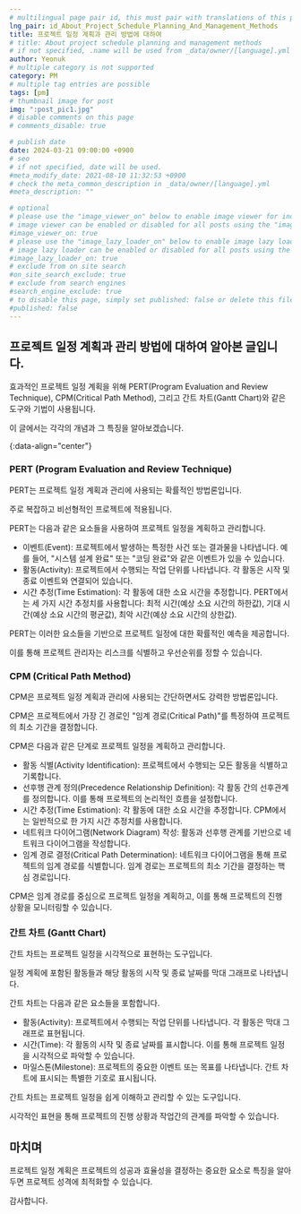```yaml
---
# multilingual page pair id, this must pair with translations of this page. (This name must be unique)
lng_pair: id_About_Project_Schedule_Planning_And_Management_Methods
title: 프로젝트 일정 계획과 관리 방법에 대하여
# title: About project schedule planning and management methods
# if not specified, .name will be used from _data/owner/[language].yml
author: Yeonuk
# multiple category is not supported
category: PM
# multiple tag entries are possible
tags: [pm]
# thumbnail image for post
img: ":post_pic1.jpg"
# disable comments on this page
# comments_disable: true

# publish date
date: 2024-03-21 09:00:00 +0900
# seo
# if not specified, date will be used.
#meta_modify_date: 2021-08-10 11:32:53 +0900
# check the meta_common_description in _data/owner/[language].yml
#meta_description: ""

# optional
# please use the "image_viewer_on" below to enable image viewer for individual pages or posts (_posts/ or [language]/_posts folders).
# image viewer can be enabled or disabled for all posts using the "image_viewer_posts: true" setting in _data/conf/main.yml.
#image_viewer_on: true
# please use the "image_lazy_loader_on" below to enable image lazy loader for individual pages or posts (_posts/ or [language]/_posts folders).
# image lazy loader can be enabled or disabled for all posts using the "image_lazy_loader_posts: true" setting in _data/conf/main.yml.
#image_lazy_loader_on: true
# exclude from on site search
#on_site_search_exclude: true
# exclude from search engines
#search_engine_exclude: true
# to disable this page, simply set published: false or delete this file
#published: false
---
```


<!-- outline-start -->

## 프로젝트 일정 계획과 관리 방법에 대하여 알아본 글입니다.

효과적인 프로젝트 일정 계획을 위해 PERT(Program Evaluation and Review Technique), CPM(Critical Path Method), 그리고 간트 차트(Gantt Chart)와 같은 도구와 기법이 사용됩니다.

이 글에서는 각각의 개념과 그 특징을 알아보겠습니다.

{:data-align="center"}

<!-- outline-end -->

### PERT (Program Evaluation and Review Technique)

PERT는 프로젝트 일정 계획과 관리에 사용되는 확률적인 방법론입니다.

주로 복잡하고 비선형적인 프로젝트에 적용됩니다.

PERT는 다음과 같은 요소들을 사용하여 프로젝트 일정을 계획하고 관리합니다.

- 이벤트(Event): 프로젝트에서 발생하는 특정한 사건 또는 결과물을 나타냅니다. 예를 들어, "시스템 설계 완료" 또는 "코딩 완료"와 같은 이벤트가 있을 수 있습니다.
- 활동(Activity): 프로젝트에서 수행되는 작업 단위를 나타냅니다. 각 활동은 시작 및 종료 이벤트와 연결되어 있습니다.
- 시간 추정(Time Estimation): 각 활동에 대한 소요 시간을 추정합니다. PERT에서는 세 가지 시간 추정치를 사용합니다: 최적 시간(예상 소요 시간의 하한값), 기대 시간(예상 소요 시간의 평균값), 최악 시간(예상 소요 시간의 상한값).

PERT는 이러한 요소들을 기반으로 프로젝트 일정에 대한 확률적인 예측을 제공합니다.

이를 통해 프로젝트 관리자는 리스크를 식별하고 우선순위를 정할 수 있습니다.

### CPM (Critical Path Method)

CPM은 프로젝트 일정 계획과 관리에 사용되는 간단하면서도 강력한 방법론입니다.

CPM은 프로젝트에서 가장 긴 경로인 "임계 경로(Critical Path)"를 특정하여 프로젝트의 최소 기간을 결정합니다.

CPM은 다음과 같은 단계로 프로젝트 일정을 계획하고 관리합니다.

- 활동 식별(Activity Identification): 프로젝트에서 수행되는 모든 활동을 식별하고 기록합니다.
- 선후행 관계 정의(Precedence Relationship Definition): 각 활동 간의 선후관계를 정의합니다. 이를 통해 프로젝트의 논리적인 흐름을 설정합니다.
- 시간 추정(Time Estimation): 각 활동에 대한 소요 시간을 추정합니다. CPM에서는 일반적으로 한 가지 시간 추정치를 사용합니다.
- 네트워크 다이어그램(Network Diagram) 작성: 활동과 선후행 관계를 기반으로 네트워크 다이어그램을 작성합니다.
- 임계 경로 결정(Critical Path Determination): 네트워크 다이어그램을 통해 프로젝트의 임계 경로를 식별합니다. 임계 경로는 프로젝트의 최소 기간을 결정하는 핵심 경로입니다.

CPM은 임계 경로를 중심으로 프로젝트 일정을 계획하고, 이를 통해 프로젝트의 진행 상황을 모니터링할 수 있습니다.

### 간트 차트 (Gantt Chart)

간트 차트는 프로젝트 일정을 시각적으로 표현하는 도구입니다.

일정 계획에 포함된 활동들과 해당 활동의 시작 및 종료 날짜를 막대 그래프로 나타냅니다.

간트 차트는 다음과 같은 요소들을 포함합니다.

- 활동(Activity): 프로젝트에서 수행되는 작업 단위를 나타냅니다. 각 활동은 막대 그래프로 표현됩니다.
- 시간(Time): 각 활동의 시작 및 종료 날짜를 표시합니다. 이를 통해 프로젝트 일정을 시각적으로 파악할 수 있습니다.
- 마일스톤(Milestone): 프로젝트의 중요한 이벤트 또는 목표를 나타냅니다. 간트 차트에 표시되는 특별한 기호로 표시됩니다.

간트 차트는 프로젝트 일정을 쉽게 이해하고 관리할 수 있는 도구입니다.

시각적인 표현을 통해 프로젝트의 진행 상황과 작업간의 관계를 파악할 수 있습니다.

## 마치며

프로젝트 일정 계획은 프로젝트의 성공과 효율성을 결정하는 중요한 요소로 특징을 알아두면 프로젝트 성격에 최적화할 수 있습니다.

감사합니다.
